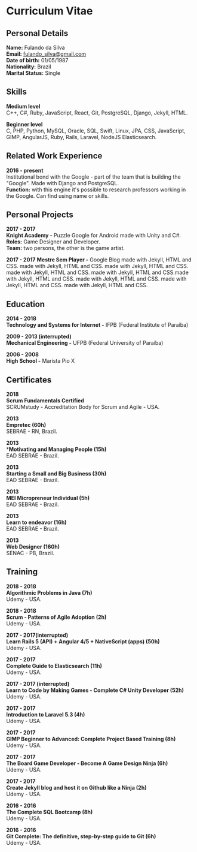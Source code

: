 # Curriculum Vitae

## Personal Details  
**Name:** Fulando da Silva  
**Email:** fulando_silva@gmail.com  
**Date of birth:** 01/05/1987  
**Nationality:** Brazil  
**Marital Status:** Single  

## Skills  
**Medium level**  
C++, C#, Ruby, JavaScript, React, Git, PostgreSQL, Django, Jekyll, HTML.

**Beginner level**  
C, PHP, Python, MySQL, Oracle, SQL, Swift, Linux, JPA, CSS, JavaScript, GIMP, AngularJS, Ruby, Rails, Laravel, NodeJS Elasticsearch.

## Related Work Experience  
**2016 - present**  
Institutional bond with the Google - part of the team that is building the "Google".
Made with Django and PostgreSQL.  
**Function:** with this engine it's possible to research professors working in the Google. Can find
using name or skills.

## Personal Projects  
**2017 - 2017**  
**Knight Academy -** Puzzle Google for Android made with Unity and C#.  
**Roles:** Game Designer and Developer.  
**Team:** two persons, the other is the game artist.

**2017 - 2017**
**Mestre Sem Player -** Google Blog made with Jekyll, HTML and CSS. made with Jekyll, HTML and
CSS. made with Jekyll, HTML and CSS. made with Jekyll, HTML and CSS. made with Jekyll, HTML
and CSS.made with Jekyll, HTML and CSS. made with Jekyll, HTML and CSS. made with Jekyll,
HTML and CSS. made with Jekyll, HTML and CSS.

## Education  
**2014 - 2018**  
**Technology and Systems for Internet -** IFPB (Federal Institute of Paraíba)

**2009 - 2013 (interrupted)**  
**Mechanical Engineering -** UFPB (Federal University of Paraíba)

**2006 - 2008**  
**High School -** Marista Pio X

## Certificates

**2018**  
**Scrum Fundamentals Certified**  
SCRUMstudy - Accreditation Body for Scrum and Agile - USA.

**2013**  
**Empretec (60h)**  
SEBRAE - RN, Brazil.

**2013**  
***Motivating and Managing People (15h)**  
EAD SEBRAE - Brazil.

**2013**  
**Starting a Small and Big Business (30h)**  
EAD SEBRAE - Brazil.

**2013**  
**MEI Micropreneur Individual (5h)**  
EAD SEBRAE - Brazil.

**2013**  
**Learn to endeavor (16h)**  
EAD SEBRAE - Brazil.

**2013**  
**Web Designer (160h)**  
SENAC - PB, Brazil.

## Training

**2018 - 2018**  
**Algorithmic Problems in Java (7h)**  
Udemy - USA.

**2018 - 2018**  
**Scrum - Patterns of Agile Adoption (2h)**  
Udemy - USA.

**2017 - 2017(interrupted)**  
**Learn Rails 5 (API) + Angular 4/5 + NativeScript (apps) (50h)**  
Udemy - USA.

**2017 - 2017**  
**Complete Guide to Elasticsearch (11h)**  
Udemy - USA.

**2017 - 2017 (interrupted)**  
**Learn to Code by Making Games - Complete C# Unity Developer (52h)**  
Udemy - USA.

**2017 - 2017**  
**Introduction to Laravel 5.3 (4h)**  
Udemy - USA.

**2017 - 2017**  
**GIMP Beginner to Advanced: Complete Project Based Training (8h)**  
Udemy - USA.

**2017 - 2017**  
**The Board Game Developer - Become A Game Design Ninja (6h)**  
Udemy - USA.

**2017 - 2017**  
**Create Jekyll blog and host it on Github like a Ninja (2h)**  
Udemy - USA.

**2016 - 2016**  
**The Complete SQL Bootcamp (8h)**  
Udemy - USA.

**2016 - 2016**  
**Git Complete: The definitive, step-by-step guide to Git (6h)**  
Udemy - USA.